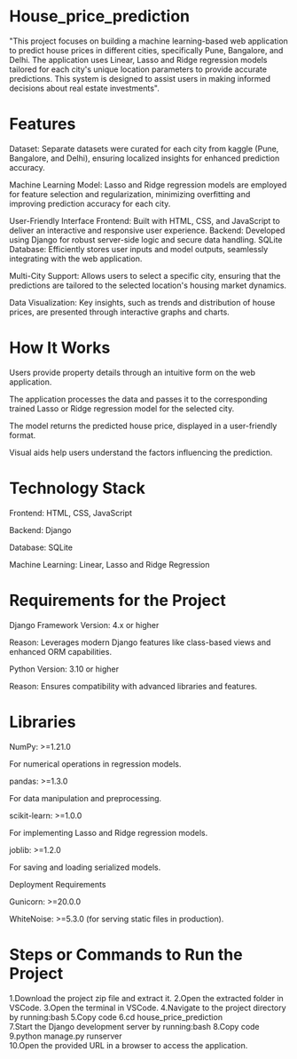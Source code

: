 # House_price_prediction
"This project focuses on building a machine learning-based web application to predict house prices in different cities, specifically Pune, Bangalore, and Delhi. The application uses Linear, Lasso and Ridge regression models tailored for each city's unique location parameters to provide accurate predictions. This system is designed to assist users in making informed decisions about real estate investments".

# Features
Dataset: Separate datasets were curated for each city from kaggle (Pune, Bangalore, and Delhi), ensuring localized insights for enhanced prediction accuracy.

Machine Learning Model: Lasso and Ridge regression models are employed for feature selection and regularization, minimizing overfitting and improving prediction accuracy for each city.

User-Friendly Interface
Frontend: Built with HTML, CSS, and JavaScript to deliver an interactive and responsive user experience.
Backend: Developed using Django for robust server-side logic and secure data handling.
SQLite Database: Efficiently stores user inputs and model outputs, seamlessly integrating with the web application.

Multi-City Support: Allows users to select a specific city, ensuring that the predictions are tailored to the selected location's housing market dynamics.

Data Visualization: Key insights, such as trends and distribution of house prices, are presented through interactive graphs and charts.

# How It Works
Users provide property details through an intuitive form on the web application.

The application processes the data and passes it to the corresponding trained Lasso or Ridge regression model for the selected city.

The model returns the predicted house price, displayed in a user-friendly format.

Visual aids help users understand the factors influencing the prediction.

# Technology Stack
Frontend: HTML, CSS, JavaScript

Backend: Django

Database: SQLite

Machine Learning: Linear, Lasso and Ridge Regression


# Requirements for the Project
Django Framework Version: 4.x or higher

Reason: Leverages modern Django features like class-based views and enhanced ORM capabilities.

Python Version: 3.10 or higher

Reason: Ensures compatibility with advanced libraries and features.

# Libraries
NumPy: >=1.21.0

For numerical operations in regression models.

pandas: >=1.3.0

For data manipulation and preprocessing.

scikit-learn: >=1.0.0

For implementing Lasso and Ridge regression models.

joblib: >=1.2.0

For saving and loading serialized models.

Deployment Requirements

Gunicorn: >=20.0.0

WhiteNoise: >=5.3.0 (for serving static files in production).

# Steps or Commands to Run the Project
1.Download the project zip file and extract it.
2.Open the extracted folder in VSCode.
3.Open the terminal in VSCode.
4.Navigate to the project directory by running:bash
5.Copy code
6.cd house_price_prediction  
7.Start the Django development server by running:bash
8.Copy code
9.python manage.py runserver  
10.Open the provided URL in a browser to access the application.
